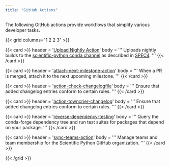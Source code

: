 ```yaml
---
title: "GitHub Actions"
---
```


The following GitHub actions provide workflows that simplify various developer tasks.

{{< grid columns="1 2 2 3" >}}

{{< card >}}
header = '[Upload Nightly Action](https://github.com/scientific-python/upload-nightly-action)'
body = '''
Uploads nightly builds to the [scientific-python conda channel](https://anaconda.org/scientific-python-nightly-wheels) as described in [SPEC4](https://scientific-python.org/specs/spec-0004/).
'''
{{< /card >}}

{{< card >}}
header = '[attach-next-milestone-action](https://github.com/scientific-python/attach-next-milestone-action)'
body = '''
When a PR is merged, attach it to the next upcoming milestone.
'''
{{< /card >}}

{{< card >}}
header = '[action-check-changelogfile](https://github.com/scientific-python/action-check-changelogfile)'
body = '''
Ensure that added changelog entries conform to certain rules.
'''
{{< /card >}}

{{< card >}}
header = '[action-towncrier-changelog](https://github.com/scientific-python/action-towncrier-changelog)'
body = '''
Ensure that added changelog entries conform to certain rules.
'''
{{< /card >}}

{{< card >}}
header = '[reverse-dependency-testing](https://github.com/scientific-python/reverse-dependency-testing)'
body = '''
Query the conda-forge dependency tree and run test suites for packages that depend on your package.
'''
{{< /card >}}

{{< card >}}
header = '[sync-teams-action](https://github.com/scientific-python/sync-teams-action)'
body = '''
Manage teams and team membership for the Scientific Python GitHub organization.
'''
{{< /card >}}

{{< /grid >}}
